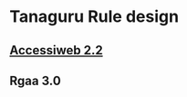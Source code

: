 # Tanaguru Rule design
## [Accessiweb 2.2](https://github.com/Tanaguru/Tanaguru-rules-AccessiWeb-2.2-doc/wiki)
## Rgaa 3.0